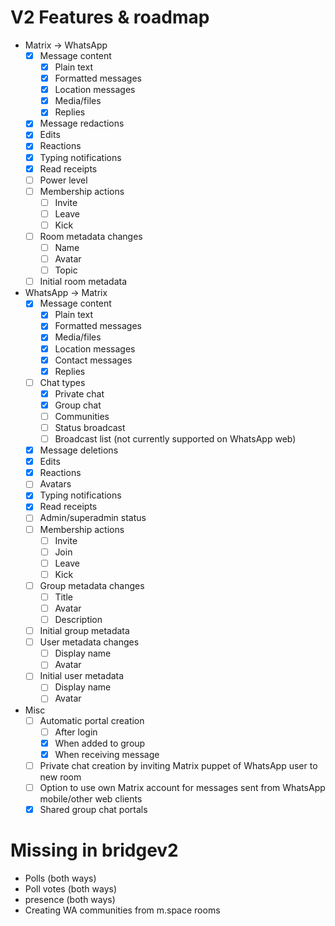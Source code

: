 # V2 Features & roadmap
* Matrix → WhatsApp
	* [x] Message content
		* [x] Plain text
		* [x] Formatted messages
		* [x] Location messages
		* [x] Media/files
		* [x] Replies
	* [x] Message redactions
	* [x] Edits
	* [x] Reactions
	* [x] Typing notifications
	* [x] Read receipts
	* [ ] Power level
	* [ ] Membership actions
		* [ ] Invite
		* [ ] Leave
		* [ ] Kick
	* [ ] Room metadata changes
		* [ ] Name
		* [ ] Avatar
		* [ ] Topic
	* [ ] Initial room metadata
* WhatsApp → Matrix
	* [x] Message content
		* [x] Plain text
		* [x] Formatted messages
		* [x] Media/files
		* [x] Location messages
		* [x] Contact messages
		* [x] Replies
	* [ ] Chat types
		* [x] Private chat
		* [x] Group chat
		* [ ] Communities
		* [ ] Status broadcast
		* [ ] Broadcast list (not currently supported on WhatsApp web)
	* [x] Message deletions
	* [x] Edits
	* [x] Reactions
	* [ ] Avatars
	* [x] Typing notifications
	* [x] Read receipts
	* [ ] Admin/superadmin status
	* [ ] Membership actions
		* [ ] Invite
		* [ ] Join
		* [ ] Leave
		* [ ] Kick
	* [ ] Group metadata changes
		* [ ] Title
		* [ ] Avatar
		* [ ] Description
	* [ ] Initial group metadata
	* [ ] User metadata changes
		* [ ] Display name
		* [ ] Avatar
	* [ ] Initial user metadata
		* [ ] Display name
		* [ ] Avatar
* Misc
	* [ ] Automatic portal creation
		* [ ] After login
		* [x] When added to group
		* [x] When receiving message
	* [ ] Private chat creation by inviting Matrix puppet of WhatsApp user to new room
	* [ ] Option to use own Matrix account for messages sent from WhatsApp mobile/other web clients
	* [x] Shared group chat portals

# Missing in bridgev2
- Polls (both ways)
- Poll votes (both ways)
- presence (both ways)
- Creating WA communities from m.space rooms
